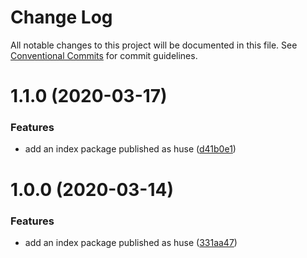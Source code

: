 # Change Log

All notable changes to this project will be documented in this file.
See [Conventional Commits](https://conventionalcommits.org) for commit guidelines.

# 1.1.0 (2020-03-17)


### Features

* add an index package published as huse ([d41b0e1](https://github.com/ecomfe/react-hooks/commit/d41b0e1a2df0169f17076f5564a0c7e7dcc3d007))





# 1.0.0 (2020-03-14)


### Features

* add an index package published as huse ([331aa47](https://github.com/ecomfe/react-hooks/commit/331aa473d69e5ecde61a11a46ad2febb7c36f92c))
